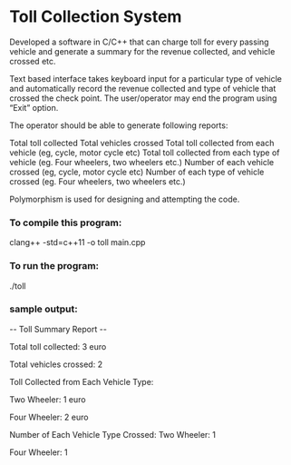# Toll Collection System

Developed a software in C/C++ that can charge toll for every passing vehicle and generate a summary for the revenue collected, and vehicle crossed etc. 

Text based interface takes keyboard input for a particular type of vehicle and automatically record the revenue collected and type of vehicle that crossed the check point. The user/operator may end the program using “Exit” option.

The operator should be able to generate following reports:

Total toll collected
Total vehicles crossed
Total toll collected from each vehicle (eg, cycle, motor cycle etc)
Total toll collected from each type of vehicle (eg. Four wheelers, two wheelers etc.) Number of each vehicle crossed (eg, cycle, motor cycle etc)
Number of each type of vehicle crossed (eg. Four wheelers, two wheelers etc.)


Polymorphism is used for designing and attempting the code.

### To compile this program:

clang++ -std=c++11 -o toll main.cpp

### To run the program:
./toll

### sample output:

-- Toll Summary Report -- 


Total toll collected: 3 euro

Total vehicles crossed: 2

Toll Collected from Each Vehicle Type:

Two Wheeler: 1 euro

Four Wheeler: 2 euro

Number of Each Vehicle Type Crossed:
Two Wheeler: 1

Four Wheeler: 1


